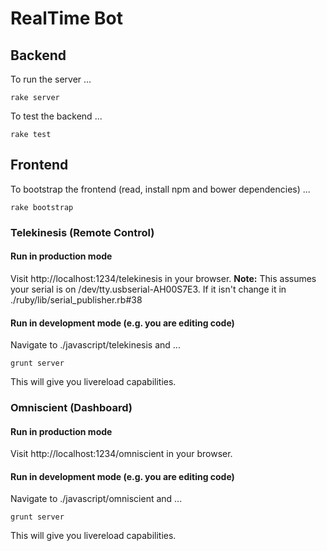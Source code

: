 # RealTime Bot

## Backend
To run the server ...
```
rake server
```

To test the backend ...
```
rake test
```


## Frontend
To bootstrap the frontend (read, install npm and bower dependencies) ...
```
rake bootstrap
```

### Telekinesis (Remote Control)

#### Run in production mode
Visit http://localhost:1234/telekinesis in your browser.
**Note:** This assumes your serial is on /dev/tty.usbserial-AH00S7E3. If it isn't change it in ./ruby/lib/serial_publisher.rb#38

#### Run in development mode (e.g. you are editing code)
Navigate to ./javascript/telekinesis and ...
```
grunt server
```

This will give you livereload capabilities.


### Omniscient (Dashboard)
#### Run in production mode
Visit http://localhost:1234/omniscient in your browser.

#### Run in development mode (e.g. you are editing code)
Navigate to ./javascript/omniscient and ...
```
grunt server
```

This will give you livereload capabilities.

